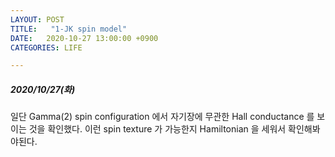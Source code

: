 ```yaml
---
LAYOUT: POST
TITLE:   "1-JK spin model"
DATE:   2020-10-27 13:00:00 +0900
CATEGORIES: LIFE

---
```




#####  2020/10/27(화)


일단 Gamma(2) spin configuration 에서 자기장에 무관한 Hall conductance 를 보이는 것을 확인했다. 
이런 spin texture 가 가능한지 Hamiltonian 을 세워서 확인해봐야된다. 


